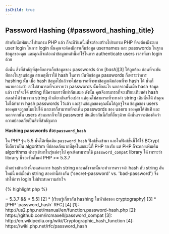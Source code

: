 ```yaml
---
isChild: true
---
```


## Password Hashing {#password_hashing_title}

สำหรับนักพัฒนาโปรแกรม PHP แล้ว ก็จะมีวันหนี่งที่จะต้องสร้างโปรแกรม PHP ที่จะต้่องมีระบบ user login ในการ login นั้นคุณจะต้องมีการเก็บข้อมูล
usernames และ passwords ในฐานข้อมูลของคุณ และคุณก็จะต้องนำข้อมูลเหล่านี้มาใช้ในการ authenticate users เวลาที่เขา login ด้วย

ดังนั้น สิ่งที่สำคัญที่สุดคือการเก็บข้อมูลของ passwords ด้วย [_hash_][3] ให้ถูกต้อง ก่อนที่จะบันทึกลงในฐานข้อมูล สาเหตุที่เราใช้ hash ในการ
บันทึกข้อมูล passwords ก็เพราะว่าการ hashing นั้น เมื่อ hash ข้อมูลไปแล้วจะไม่สามารถที่จะหาข้อมูลเดิมก่อนที่จะ hash ได้ นั่นก็หมายความว่า
เราไม่สามารถที่จะทราบว่า passwords นั้นคืออะไร นอกจากนั้นเมื่อ hash ข้อมูลแล้ว เราก็จะได้ string ที่มีความยาวที่เท่ากันเสมอ
ดังนั้น คุณจึงสามารถที่จะเปรียบเทียบค่า hash สองค่าได้ว่ามาจาก string ตัวเดียวกันหรือเปล่า แต่คุณไม่สามารถที่จะหาค่า string เดิมนั้นได้
ถ้าคุณไม่ได้ทำการ hash passwords ไว้แล้ว และฐานข้อมูลของคุณนั้นได้ถูกจู่โจม ข้อมูลของ users ของคุณจะถูกขโมยไปได้ และเขาก็สามารถที่จะเห็น passwords
ของ users ของคุณได้ทันที และนอกจากนั้น users ส่วนมากก็จะใช้ password อันเดียวกันนี้กับที่อื่นๆด้วย ดังนั้นเราจะต้องคิดว่าความปลอดภัยเป็นสิ่งที่สำคัญมาก

**Hashing passwords ด้วย `password_hash`**

ใน PHP รุ่น 5.5 นั้นได้เพิ่มเติม `password_hash` ฟังก์ชั่นเข้ามา และในฟังก์ชั่นนี้ได้ใช้ BCrypt ซึ่งถือว่าเป็น algorithm ที่ปลอดภัยมากที่สุดในขณะนี้ที่ PHP รองรับ
แต่ PHP ก็จะคอยเพิ่มเติม algorithms ต่างๆเข้ามาในรุ่นต่อๆไป คุณยังสามารถใช้ `password_compat` library ได้ เพราะว่า library นี้รองรับตั้งแต่ PHP >= 5.3.7

ตัวอย่างข้างล่างนี้จะแสดงการ hash string และหลังจากนั้นจะทำการตรวจค่า hash กับ string อันใหม่นี้ แต่เมื่อค่า string สองค่านี้ต่างกัน
('secret-password' vs. 'bad-password') จึงทำให้การ login ไม่ประสบความสำเร็จ

{% highlight php %}
<?php
require 'password.php';

$passwordHash = password_hash('secret-password', PASSWORD_DEFAULT);

if (password_verify('bad-password', $passwordHash)) {
    //Correct Password
} else {
    //Wrong password
}
{% endhighlight %}

* [เรียนรู้เกี่ยวกับ `password_hash`] [1]
* [`password_compat` สำหรับ PHP  >= 5.3.7 && < 5.5] [2]
* [เรียนรู้เกี่ยวกับ hashing ในหัวข้อของ cryptography] [3]
* [PHP `password_hash` RFC] [4]

[1]: http://us2.php.net/manual/en/function.password-hash.php
[2]: https://github.com/ircmaxell/password_compat
[3]: http://en.wikipedia.org/wiki/Cryptographic_hash_function
[4]: https://wiki.php.net/rfc/password_hash
